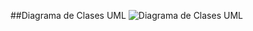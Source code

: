 ##Diagrama de Clases UML
![Diagrama de Clases UML](https://raw.githubusercontent.com/justineban/Virtual-Drum/main/Virtual-Drum/Imagen1.png)
